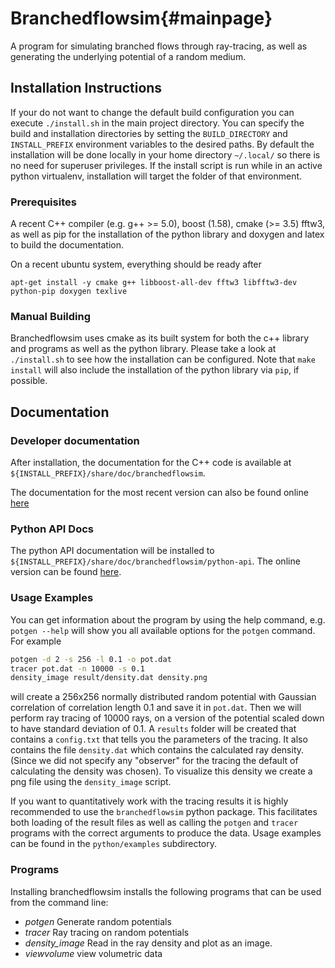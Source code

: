 # Branchedflowsim{#mainpage}

A program for simulating branched flows through ray-tracing, as well as generating the underlying potential of a random medium.

## Installation Instructions
If your do not want to change the default build configuration you can execute `./install.sh` 
in the main project directory. 
You can specify the build and installation directories by setting the `BUILD_DIRECTORY` 
and `INSTALL_PREFIX` environment variables to the desired paths.
By default the installation will be done locally in your home directory `~/.local/` so there
is no need for superuser privileges. If the install script is run while in an active python 
virtualenv, installation will target the folder of that environment.

### Prerequisites
A recent C++ compiler (e.g. g++ >= 5.0), boost (1.58), cmake (>= 3.5) fftw3, as 
well as pip for the installation of the python library and doxygen and latex to
build the documentation.

On a recent ubuntu system, everything should be ready after
```
apt-get install -y cmake g++ libboost-all-dev fftw3 libfftw3-dev python-pip doxygen texlive
```


### Manual Building
Branchedflowsim uses cmake as its built system for both the c++ library and programs as well as the
python library. Please take a look at `./install.sh` to see how the installation can be configured.
Note that `make install` will also include the installation of the python library via `pip`, if
possible.

## Documentation

### Developer documentation
After installation, the documentation for the C++ code is available at 
`${INSTALL_PREFIX}/share/doc/branchedflowsim`.

The documentation for the most recent version can also be found online 
[here](https://erik.schultheis.pages.gwdg.de/branchedflowsim/)

### Python API Docs
The python API documentation will be installed to
`${INSTALL_PREFIX}/share/doc/branchedflowsim/python-api`.
The online version can be found
[here](https://erik.schultheis.pages.gwdg.de/branchedflowsim/python_api).

### Usage Examples
You can get information about the program by using the help command, 
e.g. `potgen --help` will show you all available options for the `potgen` 
command.
For example
```bash
potgen -d 2 -s 256 -l 0.1 -o pot.dat
tracer pot.dat -n 10000 -s 0.1
density_image result/density.dat density.png
```
will create a 256x256 normally distributed random potential with Gaussian correlation 
of correlation length 0.1 and save it in `pot.dat`. Then we will perform ray tracing of
10000 rays, on a version of the potential scaled down to have standard deviation of 0.1.
A `results` folder will be created that contains a `config.txt` that tells you the 
parameters of the tracing. It also contains the file `density.dat` which contains the 
calculated ray density. (Since we did not specify any "observer" for the tracing the default
of calculating the density was chosen).
To visualize this density we create a png file using the `density_image` script.

If you want to quantitatively work with the tracing results it is highly recommended to use
the `branchedflowsim` python package. This facilitates both loading of the result files as
well as calling the `potgen` and `tracer` programs with the correct arguments to produce the 
data. Usage examples can be found in the `python/examples` subdirectory.




### Programs
Installing branchedflowsim installs the following programs that can be 
used from the command line:
  * *potgen* Generate random potentials
  * *tracer* Ray tracing on random potentials
  * *density_image* Read in the ray density and plot as an image.
  * *viewvolume* view volumetric data
